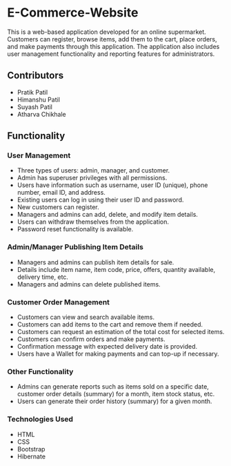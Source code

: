 # E-Commerce-Website

This is a web-based application developed for an online supermarket. Customers can register, browse items, add them to the cart, place orders, and make payments through this application. The application also includes user management functionality and reporting features for administrators.

## Contributors
- Pratik Patil
- Himanshu Patil
- Suyash Patil
- Atharva Chikhale

## Functionality

### User Management
- Three types of users: admin, manager, and customer.
- Admin has superuser privileges with all permissions.
- Users have information such as username, user ID (unique), phone number, email ID, and address.
- Existing users can log in using their user ID and password.
- New customers can register.
- Managers and admins can add, delete, and modify item details.
- Users can withdraw themselves from the application.
- Password reset functionality is available.

### Admin/Manager Publishing Item Details
- Managers and admins can publish item details for sale.
- Details include item name, item code, price, offers, quantity available, delivery time, etc.
- Managers and admins can delete published items.

### Customer Order Management
- Customers can view and search available items.
- Customers can add items to the cart and remove them if needed.
- Customers can request an estimation of the total cost for selected items.
- Customers can confirm orders and make payments.
- Confirmation message with expected delivery date is provided.
- Users have a Wallet for making payments and can top-up if necessary.

### Other Functionality
- Admins can generate reports such as items sold on a specific date, customer order details (summary) for a month, item stock status, etc.
- Users can generate their order history (summary) for a given month.

### Technologies Used
- HTML
- CSS
- Bootstrap
- Hibernate
